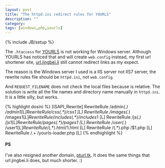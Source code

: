 ```yaml
---
layout: post
title: "The httpd.ini redirect rules for YOURLS"
description: ""
category: 
tags: [windows,php,yourls]
---
```

{% include JB/setup %}

The `.htaccess` for [YOURLS](http://yourls.org/) is not working for Windows server.
Although YOURLS has noticed that and will create `web.config` instead, my first url shortener site, [url.jingbei.li](http://url.jingbei.li/) still cannot redirect links as my expect.

The reason is the Windows server I used is a IIS server not IIS7 server, the rewrite rules file should be `httpd.ini`, not `web.config`.

And `REQUEST_FILENAME` does not check the local files because is relative. The solution is write all the file names and directory name manually in `httpd.ini`. It is a little silly, but works.

{% highlight dosini %}
[ISAPI_Rewrite]
RewriteRule /admin(.*) /admin$1 [L]
RewriteRule /css(.*) /css$1 [L]
RewriteRule /images(.*) /images$1 [L]
RewriteRule /includes(.*) /includes$1 [L]
RewriteRule /js(.*) /js$1 [L]
RewriteRule /pages(.*) /pages$1 [L]
RewriteRule /user(.*) /user$1 [L]
RewriteRule /(.*).html /$1.html [L]
RewriteRule /(.*).php /$1.php [L]
RewriteRule /.+ /yourls-loader.php [L]
{% endhighlight %}

#### PS

I've also resigned another domain, [pturl.tk](http://pturl.tk/). It does the same things that url.jingbei.li does, but much shorter. :)
